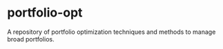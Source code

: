 # portfolio-opt
A repository of portfolio optimization techniques and methods to manage broad portfolios. 
